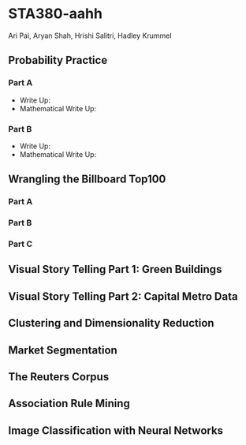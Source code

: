 # STA380-aahh
Ari Pai, Aryan Shah, Hrishi Salitri, Hadley Krummel

## Probability Practice 
### Part A
- Write Up:
- Mathematical Write Up: 
### Part B
- Write Up:
- Mathematical Write Up:
  
## Wrangling the Billboard Top100
### Part A
### Part B
### Part C

## Visual Story Telling Part 1: Green Buildings

## Visual Story Telling Part 2: Capital Metro Data

## Clustering and Dimensionality Reduction

## Market Segmentation

## The Reuters Corpus

## Association Rule Mining 

## Image Classification with Neural Networks

